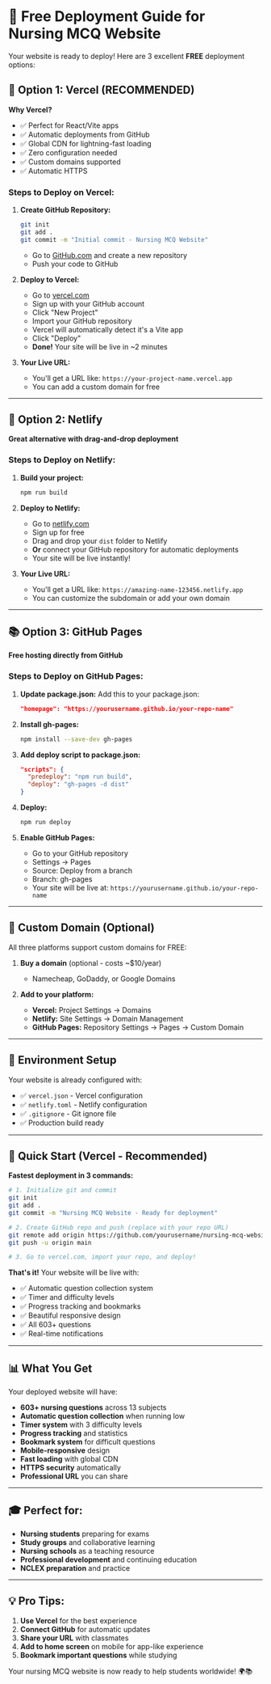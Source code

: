 # 🚀 Free Deployment Guide for Nursing MCQ Website

Your website is ready to deploy! Here are 3 excellent **FREE** deployment options:

## 🌟 Option 1: Vercel (RECOMMENDED)

**Why Vercel?**
- ✅ Perfect for React/Vite apps
- ✅ Automatic deployments from GitHub
- ✅ Global CDN for lightning-fast loading
- ✅ Zero configuration needed
- ✅ Custom domains supported
- ✅ Automatic HTTPS

### Steps to Deploy on Vercel:

1. **Create GitHub Repository:**
   ```bash
   git init
   git add .
   git commit -m "Initial commit - Nursing MCQ Website"
   ```
   - Go to [GitHub.com](https://github.com) and create a new repository
   - Push your code to GitHub

2. **Deploy to Vercel:**
   - Go to [vercel.com](https://vercel.com)
   - Sign up with your GitHub account
   - Click "New Project"
   - Import your GitHub repository
   - Vercel will automatically detect it's a Vite app
   - Click "Deploy"
   - **Done!** Your site will be live in ~2 minutes

3. **Your Live URL:**
   - You'll get a URL like: `https://your-project-name.vercel.app`
   - You can add a custom domain for free

---

## 🎯 Option 2: Netlify

**Great alternative with drag-and-drop deployment**

### Steps to Deploy on Netlify:

1. **Build your project:**
   ```bash
   npm run build
   ```

2. **Deploy to Netlify:**
   - Go to [netlify.com](https://netlify.com)
   - Sign up for free
   - Drag and drop your `dist` folder to Netlify
   - **Or** connect your GitHub repository for automatic deployments
   - Your site will be live instantly!

3. **Your Live URL:**
   - You'll get a URL like: `https://amazing-name-123456.netlify.app`
   - You can customize the subdomain or add your own domain

---

## 📚 Option 3: GitHub Pages

**Free hosting directly from GitHub**

### Steps to Deploy on GitHub Pages:

1. **Update package.json:**
   Add this to your package.json:
   ```json
   "homepage": "https://yourusername.github.io/your-repo-name"
   ```

2. **Install gh-pages:**
   ```bash
   npm install --save-dev gh-pages
   ```

3. **Add deploy script to package.json:**
   ```json
   "scripts": {
     "predeploy": "npm run build",
     "deploy": "gh-pages -d dist"
   }
   ```

4. **Deploy:**
   ```bash
   npm run deploy
   ```

5. **Enable GitHub Pages:**
   - Go to your GitHub repository
   - Settings → Pages
   - Source: Deploy from a branch
   - Branch: gh-pages
   - Your site will be live at: `https://yourusername.github.io/your-repo-name`

---

## 🎨 Custom Domain (Optional)

All three platforms support custom domains for FREE:

1. **Buy a domain** (optional - costs ~$10/year)
   - Namecheap, GoDaddy, or Google Domains

2. **Add to your platform:**
   - **Vercel:** Project Settings → Domains
   - **Netlify:** Site Settings → Domain Management
   - **GitHub Pages:** Repository Settings → Pages → Custom Domain

---

## 🔧 Environment Setup

Your website is already configured with:
- ✅ `vercel.json` - Vercel configuration
- ✅ `netlify.toml` - Netlify configuration
- ✅ `.gitignore` - Git ignore file
- ✅ Production build ready

---

## 🚀 Quick Start (Vercel - Recommended)

**Fastest deployment in 3 commands:**

```bash
# 1. Initialize git and commit
git init
git add .
git commit -m "Nursing MCQ Website - Ready for deployment"

# 2. Create GitHub repo and push (replace with your repo URL)
git remote add origin https://github.com/yourusername/nursing-mcq-website.git
git push -u origin main

# 3. Go to vercel.com, import your repo, and deploy!
```

**That's it!** Your website will be live with:
- ✅ Automatic question collection system
- ✅ Timer and difficulty levels
- ✅ Progress tracking and bookmarks
- ✅ Beautiful responsive design
- ✅ All 603+ questions
- ✅ Real-time notifications

---

## 📊 What You Get

Your deployed website will have:
- **603+ nursing questions** across 13 subjects
- **Automatic question collection** when running low
- **Timer system** with 3 difficulty levels
- **Progress tracking** and statistics
- **Bookmark system** for difficult questions
- **Mobile-responsive** design
- **Fast loading** with global CDN
- **HTTPS security** automatically
- **Professional URL** you can share

---

## 🎓 Perfect for:

- **Nursing students** preparing for exams
- **Study groups** and collaborative learning
- **Nursing schools** as a teaching resource
- **Professional development** and continuing education
- **NCLEX preparation** and practice

---

## 💡 Pro Tips:

1. **Use Vercel** for the best experience
2. **Connect GitHub** for automatic updates
3. **Share your URL** with classmates
4. **Add to home screen** on mobile for app-like experience
5. **Bookmark important questions** while studying

Your nursing MCQ website is now ready to help students worldwide! 🌍📚
